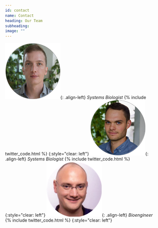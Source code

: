 ```yaml
---
id: contact
name: Contact
heading: Our Team
subheading: 
image: ""
---
```


![Person 1](/assets/images/people/flo_small.png){: .align-left}
*Systems Biologist* {% include twitter_code.html %}
{:style="clear: left"}
![Person 2](/assets/images/people/chris_small.png){: .align-left}
*Systems Biologist* {% include twitter_code.html %}
{:style="clear: left"}
![Person 3](/assets/images/people/thilo_new_small.png){: .align-left}
*Bioengineer* {% include twitter_code.html %}
{:style="clear: left"}